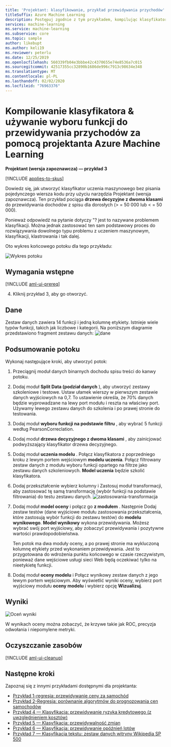 ```yaml
---
title: 'Projektant: klasyfikowanie, przykład przewidywania przychodów'
titleSuffix: Azure Machine Learning
description: Postępuj zgodnie z tym przykładem, kompilując klasyfikator bez kodu, aby przewidzieć przychody za pomocą programu Azure Machine Learning Designer.
services: machine-learning
ms.service: machine-learning
ms.subservice: core
ms.topic: sample
author: likebupt
ms.author: keli19
ms.reviewer: peterlu
ms.date: 12/25/2019
ms.openlocfilehash: 560339fb04e3bbbe42c4370655e74e8536a7c015
ms.sourcegitcommit: 42517355cc32890b1686de996c7913c98634e348
ms.translationtype: MT
ms.contentlocale: pl-PL
ms.lasthandoff: 02/02/2020
ms.locfileid: "76963376"
---
```

# <a name="build-a-classifier--use-feature-selection-to-predict-income-with-azure-machine-learning-designer"></a>Kompilowanie klasyfikatora & używanie wyboru funkcji do przewidywania przychodów za pomocą projektanta Azure Machine Learning

**Projektant (wersja zapoznawcza) — przykład 3**

[!INCLUDE [applies-to-skus](../../includes/aml-applies-to-enterprise-sku.md)]

Dowiedz się, jak utworzyć klasyfikator uczenia maszynowego bez pisania pojedynczego wiersza kodu przy użyciu narzędzia Projektant (wersja zapoznawcza). Ten przykład pociąga **drzewa decyzyjne z dwoma klasami** do przewidywania dochodów z spisu dla dorosłych (> = 50 000 lub < = 50 000).

Ponieważ odpowiedź na pytanie dotyczy "? jest to nazywane problemem klasyfikacji. Można jednak zastosować ten sam podstawowy proces do rozwiązywania dowolnego typu problemu z uczeniem maszynowym, klasyfikacji, klastrowania i tak dalej.

Oto wykres końcowego potoku dla tego przykładu:

![Wykres potoku](./media/how-to-designer-sample-classification-predict-income/overall-graph.png)

## <a name="prerequisites"></a>Wymagania wstępne

[!INCLUDE [aml-ui-prereq](../../includes/aml-ui-prereq.md)]

4. Kliknij przykład 3, aby go otworzyć.



## <a name="data"></a>Dane

Zestaw danych zawiera 14 funkcji i jedną kolumnę etykiety. Istnieje wiele typów funkcji, takich jak liczbowe i kategorii. Na poniższym diagramie przedstawiono fragment zestawu danych: ![dane](media/how-to-designer-sample-classification-predict-income/sample3-dataset-1225.png)



## <a name="pipeline-summary"></a>Podsumowanie potoku

Wykonaj następujące kroki, aby utworzyć potok:

1. Przeciągnij moduł danych binarnych dochodu spisu treści do kanwy potoku.
1. Dodaj moduł **Split Data (podział danych** ), aby utworzyć zestawy szkoleniowe i testowe. Ustaw ułamek wierszy w pierwszym zestawie danych wyjściowych na 0,7. To ustawienie określa, że 70% danych będzie wyprowadzane na lewy port modułu i reszta na właściwy port. Używamy lewego zestawu danych do szkolenia i po prawej stronie do testowania.
1. Dodaj moduł **wyboru funkcji na podstawie filtru** , aby wybrać 5 funkcji według PearsonCorreclation. 
1. Dodaj moduł **drzewa decyzyjnego z dwoma klasami** , aby zainicjować podwyższający klasyfikator drzewa decyzyjnego.
1. Dodaj moduł **uczenia modelu** . Połącz klasyfikatora z poprzedniego kroku z lewym portem wejściowym **modelu uczenia**. Połącz filtrowany zestaw danych z modułu wyboru funkcji opartego na filtrze jako zestawu danych szkoleniowych.  **Model uczenia** będzie szkolić klasyfikatora.
1. Dodaj przekształcenie wybierz kolumny i Zastosuj moduł transformacji, aby zastosować tę samą transformację (wybór funkcji na podstawie filtrowania) do testu zestawu danych.
![zastosowania-transformacja](./media/how-to-designer-sample-classification-predict-income/transformation.png)
1. Dodaj moduł **model oceny** i połącz go **z modułem** . Następnie Dodaj zestaw testów (dane wyjściowe modułu zastosowania przekształcenia, które zastosują wybór funkcji do zestawu testów) do **modelu wynikowego**. **Model wynikowy** wykona przewidywania. Możesz wybrać swój port wyjściowy, aby zobaczyć przewidywania i pozytywne wartości prawdopodobieństwa.


    Ten potok ma dwa moduły oceny, a po prawej stronie ma wykluczoną kolumnę etykiety przed wykonaniem przewidywania. Jest to przygotowana do wdrożenia punktu końcowego w czasie rzeczywistym, ponieważ dane wejściowe usługi sieci Web będą oczekiwać tylko na nieetykietę funkcji. 

1. Dodaj moduł **oceny modelu** i Połącz wynikowy zestaw danych z jego lewym portem wejściowym. Aby wyświetlić wyniki oceny, wybierz port wyjściowy modułu **oceny modelu** i wybierz opcję **Wizualizuj**.

## <a name="results"></a>Wyniki

![Oceń wyniki](media/how-to-designer-sample-classification-predict-income/sample3-evaluate-1225.png)

W wynikach oceny można zobaczyć, że krzywe takie jak ROC, precyzja odwołania i niepomylene metryki. 

## <a name="clean-up-resources"></a>Oczyszczanie zasobów

[!INCLUDE [aml-ui-cleanup](../../includes/aml-ui-cleanup.md)]

## <a name="next-steps"></a>Następne kroki

Zapoznaj się z innymi przykładami dostępnymi dla projektanta:

- [Przykład 1-regresja: przewidywanie ceny za samochód](how-to-designer-sample-regression-automobile-price-basic.md)
- [Przykład 2-Regresja: porównanie algorytmów do prognozowania cen samochodów](how-to-designer-sample-regression-automobile-price-compare-algorithms.md)
- [Przykład 4 — Klasyfikacja: przewidywanie ryzyka kredytowego (z uwzględnieniem kosztów)](how-to-designer-sample-classification-credit-risk-cost-sensitive.md)
- [Przykład 5 — Klasyfikacja: przewidywalność zmian](how-to-designer-sample-classification-churn.md)
- [Przykład 6 — Klasyfikacja: przewidywanie opóźnień lotów](how-to-designer-sample-classification-flight-delay.md)
- [Przykład 7 — Klasyfikacja tekstu: zestaw danych witryny Wikipedia SP 500](how-to-designer-sample-text-classification.md)
